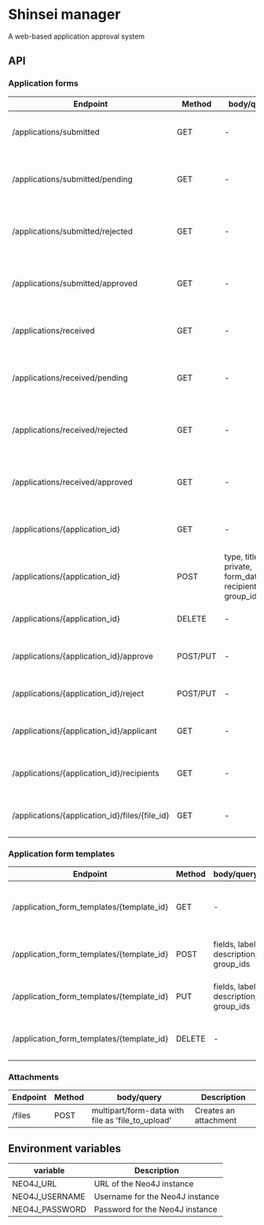 # Shinsei manager
A web-based application approval system

## API
### Application forms
| Endpoint | Method | body/query | Description
| --- | --- | --- | --- |
| /applications/submitted | GET | - | Gets all submitted application forms |
| /applications/submitted/pending | GET | - | Gets all pending submitted application forms |
| /applications/submitted/rejected | GET | - | Gets all rejected submitted application forms |
| /applications/submitted/approved | GET | - | Gets all approved submitted application forms |
| /applications/received | GET | - | Gets all submitted application forms |
| /applications/received/pending | GET | - | Gets all pending received application forms |
| /applications/received/rejected | GET | - | Gets all rejected received application forms |
| /applications/received/approved | GET | - | Gets all approved received application forms |
| /applications/{application_id} | GET | - | gets an application forms using its ID |
| /applications/{application_id} | POST | type, title, private, form_data, recipients_ids, group_ids | Creates an application forms |
| /applications/{application_id} | DELETE | - | Deletes an application forms |
| /applications/{application_id}/approve | POST/PUT | - | Approves an application forms |
| /applications/{application_id}/reject | POST/PUT | - | Rejects an application forms |
| /applications/{application_id}/applicant | GET | - | Gets the applicant of an application |
| /applications/{application_id}/recipients | GET | - | Gets the recipients of an application |
| /applications/{application_id}/files/{file_id} | GET | - | Gets an attachment of an application |

### Application form templates
| Endpoint | Method | body/query | Description
| --- | --- | --- | --- |
| /application_form_templates/{template_id} | GET | - | gets an application form template using its ID |
| /application_form_templates/{template_id} | POST | fields, label, description, group_ids | Creates an application form template |
| /application_form_templates/{template_id} | PUT | fields, label, description, group_ids | Updates an application form template |
| /application_form_templates/{template_id} | DELETE | - | Deletes an application form template |

### Attachments
| Endpoint | Method | body/query | Description
| --- | --- | --- | --- |
| /files | POST | multipart/form-data with file as 'file_to_upload' | Creates an attachment |

## Environment variables

| variable | Description
| --- | --- |
| NEO4J_URL | URL of the Neo4J instance |
| NEO4J_USERNAME | Username for the Neo4J instance |
| NEO4J_PASSWORD | Password for the Neo4J instance |

